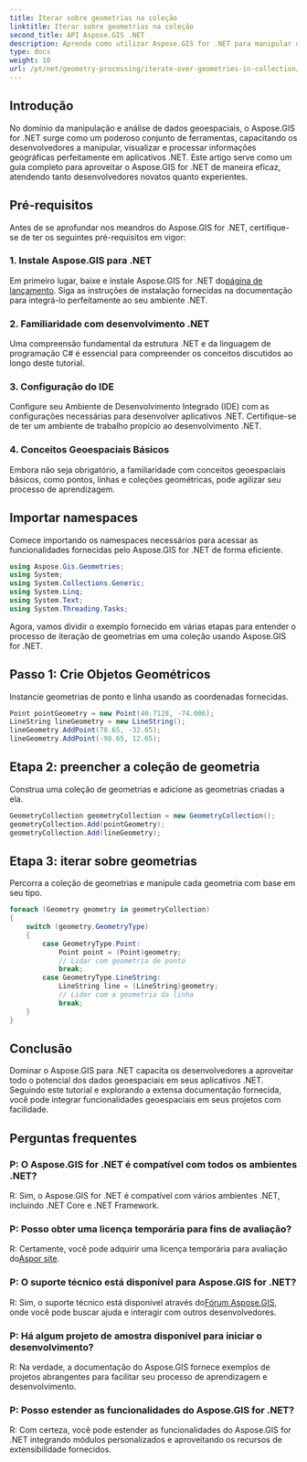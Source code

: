 ```yaml
---
title: Iterar sobre geometrias na coleção
linktitle: Iterar sobre geometrias na coleção
second_title: API Aspose.GIS .NET
description: Aprenda como utilizar Aspose.GIS for .NET para manipular dados geoespaciais perfeitamente em seus aplicativos .NET.
type: docs
weight: 10
url: /pt/net/geometry-processing/iterate-over-geometries-in-collection/
---
```

## Introdução
No domínio da manipulação e análise de dados geoespaciais, o Aspose.GIS for .NET surge como um poderoso conjunto de ferramentas, capacitando os desenvolvedores a manipular, visualizar e processar informações geográficas perfeitamente em aplicativos .NET. Este artigo serve como um guia completo para aproveitar o Aspose.GIS for .NET de maneira eficaz, atendendo tanto desenvolvedores novatos quanto experientes.
## Pré-requisitos
Antes de se aprofundar nos meandros do Aspose.GIS for .NET, certifique-se de ter os seguintes pré-requisitos em vigor:
### 1. Instale Aspose.GIS para .NET
 Em primeiro lugar, baixe e instale Aspose.GIS for .NET do[página de lançamento](https://releases.aspose.com/gis/net/). Siga as instruções de instalação fornecidas na documentação para integrá-lo perfeitamente ao seu ambiente .NET.
### 2. Familiaridade com desenvolvimento .NET
Uma compreensão fundamental da estrutura .NET e da linguagem de programação C# é essencial para compreender os conceitos discutidos ao longo deste tutorial.
### 3. Configuração do IDE
Configure seu Ambiente de Desenvolvimento Integrado (IDE) com as configurações necessárias para desenvolver aplicativos .NET. Certifique-se de ter um ambiente de trabalho propício ao desenvolvimento .NET.
### 4. Conceitos Geoespaciais Básicos
Embora não seja obrigatório, a familiaridade com conceitos geoespaciais básicos, como pontos, linhas e coleções geométricas, pode agilizar seu processo de aprendizagem.

## Importar namespaces
Comece importando os namespaces necessários para acessar as funcionalidades fornecidas pelo Aspose.GIS for .NET de forma eficiente.

```csharp
using Aspose.Gis.Geometries;
using System;
using System.Collections.Generic;
using System.Linq;
using System.Text;
using System.Threading.Tasks;
```


Agora, vamos dividir o exemplo fornecido em várias etapas para entender o processo de iteração de geometrias em uma coleção usando Aspose.GIS for .NET.
## Passo 1: Crie Objetos Geométricos
Instancie geometrias de ponto e linha usando as coordenadas fornecidas.
```csharp
Point pointGeometry = new Point(40.7128, -74.006);
LineString lineGeometry = new LineString();
lineGeometry.AddPoint(78.65, -32.65);
lineGeometry.AddPoint(-98.65, 12.65);
```
## Etapa 2: preencher a coleção de geometria
Construa uma coleção de geometrias e adicione as geometrias criadas a ela.
```csharp
GeometryCollection geometryCollection = new GeometryCollection();
geometryCollection.Add(pointGeometry);
geometryCollection.Add(lineGeometry);
```
## Etapa 3: iterar sobre geometrias
Percorra a coleção de geometrias e manipule cada geometria com base em seu tipo.
```csharp
foreach (Geometry geometry in geometryCollection)
{
    switch (geometry.GeometryType)
    {
        case GeometryType.Point:
            Point point = (Point)geometry;
            // Lidar com geometria de ponto
            break;
        case GeometryType.LineString:
            LineString line = (LineString)geometry;
            // Lidar com a geometria da linha
            break;
    }
}
```

## Conclusão
Dominar o Aspose.GIS para .NET capacita os desenvolvedores a aproveitar todo o potencial dos dados geoespaciais em seus aplicativos .NET. Seguindo este tutorial e explorando a extensa documentação fornecida, você pode integrar funcionalidades geoespaciais em seus projetos com facilidade.
## Perguntas frequentes
### P: O Aspose.GIS for .NET é compatível com todos os ambientes .NET?
R: Sim, o Aspose.GIS for .NET é compatível com vários ambientes .NET, incluindo .NET Core e .NET Framework.
### P: Posso obter uma licença temporária para fins de avaliação?
 R: Certamente, você pode adquirir uma licença temporária para avaliação do[Aspor site](https://purchase.aspose.com/temporary-license/).
### P: O suporte técnico está disponível para Aspose.GIS for .NET?
 R: Sim, o suporte técnico está disponível através do[Fórum Aspose.GIS](https://forum.aspose.com/c/gis/33), onde você pode buscar ajuda e interagir com outros desenvolvedores.
### P: Há algum projeto de amostra disponível para iniciar o desenvolvimento?
R: Na verdade, a documentação do Aspose.GIS fornece exemplos de projetos abrangentes para facilitar seu processo de aprendizagem e desenvolvimento.
### P: Posso estender as funcionalidades do Aspose.GIS for .NET?
R: Com certeza, você pode estender as funcionalidades do Aspose.GIS for .NET integrando módulos personalizados e aproveitando os recursos de extensibilidade fornecidos.